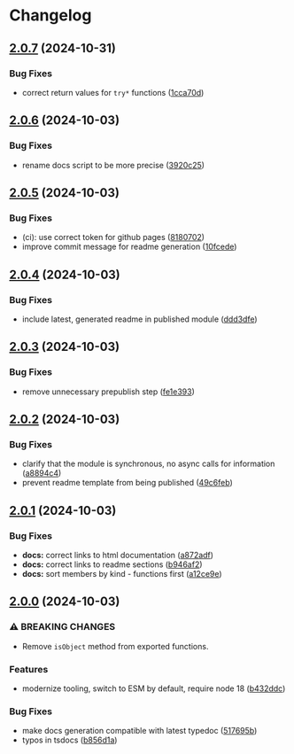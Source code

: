 # Changelog

## [2.0.7](https://github.com/sanity-io/asset-utils/compare/v2.0.6...v2.0.7) (2024-10-31)


### Bug Fixes

* correct return values for `try*` functions ([1cca70d](https://github.com/sanity-io/asset-utils/commit/1cca70d2bfebc9345ba17807aafeb52d807c82b2))

## [2.0.6](https://github.com/sanity-io/asset-utils/compare/v2.0.5...v2.0.6) (2024-10-03)


### Bug Fixes

* rename docs script to be more precise ([3920c25](https://github.com/sanity-io/asset-utils/commit/3920c250e922112a04886d2e6afdac202ab796e5))

## [2.0.5](https://github.com/sanity-io/asset-utils/compare/v2.0.4...v2.0.5) (2024-10-03)


### Bug Fixes

* (ci): use correct token for github pages ([8180702](https://github.com/sanity-io/asset-utils/commit/818070286a045aa8c3f964bafdc064e416c90279))
* improve commit message for readme generation ([10fcede](https://github.com/sanity-io/asset-utils/commit/10fcede0f71ddc93ad94156aea37c657643b4018))

## [2.0.4](https://github.com/sanity-io/asset-utils/compare/v2.0.3...v2.0.4) (2024-10-03)


### Bug Fixes

* include latest, generated readme in published module ([ddd3dfe](https://github.com/sanity-io/asset-utils/commit/ddd3dfef1912e1f0201fbe0092f4ea17e0fc7fd0))

## [2.0.3](https://github.com/sanity-io/asset-utils/compare/v2.0.2...v2.0.3) (2024-10-03)


### Bug Fixes

* remove unnecessary prepublish step ([fe1e393](https://github.com/sanity-io/asset-utils/commit/fe1e3936b37c5fd3fe91d9ad50807c98f7fca58b))

## [2.0.2](https://github.com/sanity-io/asset-utils/compare/v2.0.1...v2.0.2) (2024-10-03)


### Bug Fixes

* clarify that the module is synchronous, no async calls for information ([a8894c4](https://github.com/sanity-io/asset-utils/commit/a8894c42b95d48ce4dd2df765d0618a61d95689b))
* prevent readme template from being published ([49c6feb](https://github.com/sanity-io/asset-utils/commit/49c6feb8fe8481236f2562038f5e9aee83df2990))

## [2.0.1](https://github.com/sanity-io/asset-utils/compare/v2.0.0...v2.0.1) (2024-10-03)


### Bug Fixes

* **docs:** correct links to html documentation ([a872adf](https://github.com/sanity-io/asset-utils/commit/a872adfb493e81c1be351f6888f39e9a2620452e))
* **docs:** correct links to readme sections ([b946af2](https://github.com/sanity-io/asset-utils/commit/b946af2f009da613932d755bb3c3e4e08851ec75))
* **docs:** sort members by kind - functions first ([a12ce9e](https://github.com/sanity-io/asset-utils/commit/a12ce9ef34644f9289cde0a4c33e5db9411852fc))

## [2.0.0](https://github.com/sanity-io/asset-utils/compare/v1.3.2...v2.0.0) (2024-10-03)


### ⚠ BREAKING CHANGES

* Remove `isObject` method from exported functions.

### Features

* modernize tooling, switch to ESM by default, require node 18 ([b432ddc](https://github.com/sanity-io/asset-utils/commit/b432ddc2089757437ba0016ff34376d2a4559736))


### Bug Fixes

* make docs generation compatible with latest typedoc ([517695b](https://github.com/sanity-io/asset-utils/commit/517695b82fa675ee03409cd78c1887ed4a2a28b4))
* typos in tsdocs ([b856d1a](https://github.com/sanity-io/asset-utils/commit/b856d1a920d90abe4edad544efcbf6e6513ac0a3))
